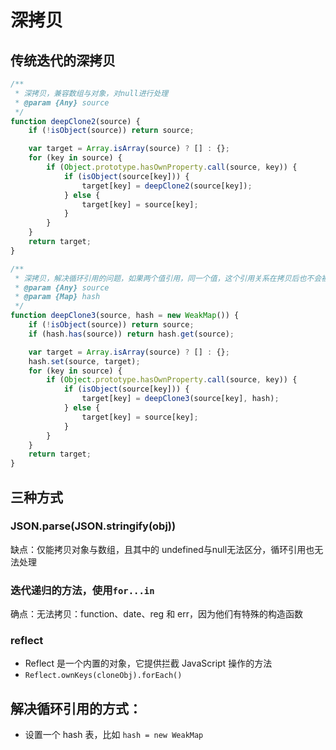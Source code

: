 # 深拷贝

## 传统迭代的深拷贝
```js
/**
 * 深拷贝，兼容数组与对象，对null进行处理
 * @param {Any} source 
 */
function deepClone2(source) {
    if (!isObject(source)) return source;

    var target = Array.isArray(source) ? [] : {};
    for (key in source) {
        if (Object.prototype.hasOwnProperty.call(source, key)) {
            if (isObject(source[key])) {
                target[key] = deepClone2(source[key]);
            } else {
                target[key] = source[key];
            }
        }
    }
    return target;
}

/**
 * 深拷贝，解决循环引用的问题，如果两个值引用，同一个值，这个引用关系在拷贝后也不会被破坏
 * @param {Any} source 
 * @param {Map} hash 
 */
function deepClone3(source, hash = new WeakMap()) {
    if (!isObject(source)) return source;
    if (hash.has(source)) return hash.get(source);

    var target = Array.isArray(source) ? [] : {};
    hash.set(source, target);
    for (key in source) {
        if (Object.prototype.hasOwnProperty.call(source, key)) {
            if (isObject(source[key])) {
                target[key] = deepClone3(source[key], hash);
            } else {
                target[key] = source[key];
            }
        }
    }
    return target;
}

```

## 三种方式
### JSON.parse(JSON.stringify(obj))
缺点：仅能拷贝对象与数组，且其中的 undefined与null无法区分，循环引用也无法处理

### 迭代递归的方法，使用`for...in`
确点：无法拷贝：function、date、reg 和 err，因为他们有特殊的构造函数

### reflect
- Reflect 是一个内置的对象，它提供拦截 JavaScript 操作的方法
- `Reflect.ownKeys(cloneObj).forEach()`

## 解决循环引用的方式：
- 设置一个 hash 表，比如 `hash = new WeakMap`

